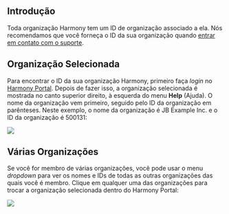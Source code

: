 [//]: # (Descobrindo o ID da Minha Organização Harmony)
[//]: # (This is a translation of Version 20, published on July 16, 2021.)

## Introdução

Toda organização Harmony tem um ID de organização associado a ela. Nós
recomendamos que você forneça o ID da sua organização quando [entrar
em contato com o suporte](https://success.jitterbit.com/display/DOC/Using+the+Jitterbit+Support+Portal?showLanguage=pt_BR).


## Organização Selecionada

Para encontrar o ID da sua organização Harmony, primeiro faça *login* no
<a href="https://login.jitterbit.com/" class="external-link"
rel="nofollow">Harmony Portal</a>. Depois de fazer isso, a organização selecionada é
mostrada no canto superior direito, à esquerda do menu **Help** (Ajuda).
O nome da organização vem primeiro, seguido pelo ID da organização em
parênteses. Neste exemplo, o nome da organização é JB Example Inc. e o
ID da organização é 500131:

<span
class="confluence-embedded-file-wrapper"><img src="https://docs-source.jitterbit.com/hp/header/organization.png"
class="confluence-embedded-image confluence-external-resource"
data-image-src="https://docs-source.jitterbit.com/hp/header/organization.png" /></span>


## Várias Organizações

Se você for membro de várias organizações, você pode usar o menu
*dropdown* para ver os nomes e IDs de todas as outras organizações das
quais você é membro. Clique em qualquer uma das organizações para trocar
a organização selecionada dentro do Harmony Portal:

<span class="confluence-embedded-file-wrapper"><img
src="https://docs-source.jitterbit.com/hp/header/organization_dropdown.png"
class="confluence-embedded-image confluence-external-resource"
data-image-src="https://docs-source.jitterbit.com/hp/header/organization_dropdown.png" /></span>
